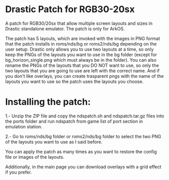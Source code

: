 # Drastic Patch for RGB30-20sx

A patch for RGB30/20sx that allow multiple screen layouts and sizes in Drastic standalone emulator. The patch is only for ArkOS.



The patch has 5 layouts, which are invoked with the images in PNG format that the patch installs in roms/nds/bg or roms2/nds/bg depending on the user setup. Drastic only allows you to use two layouts at a time, so only keep the PNGs of the layouts you want to use in the bg folder (except for bg_horizon_single.png which must always be in the folder). You can also rename the PNGs of the layouts that you DO NOT want to use, so only the two layouts that you are going to use are left with the correct name. And if you don't like overlays, you can create trasparent pngs with the name of the layouts you want to use so the patch uses the layouts you choose.

# Installing the patch:

1.- Unzip the ZIP file and copy the ndspatch.sh and ndspatch.tar.gz files into the ports folder and run ndspatch from game list of port section in emulation station.

2.- Go to  roms/nds/bg folder or roms2/nds/bg folder to select the two PNG of the layouts you want to use as I said before.

You can apply the patch as many times as you want to restore the config file or images of the layouts.

Additionally, in the main page you can download overlays with a grid effect if you prefer.

